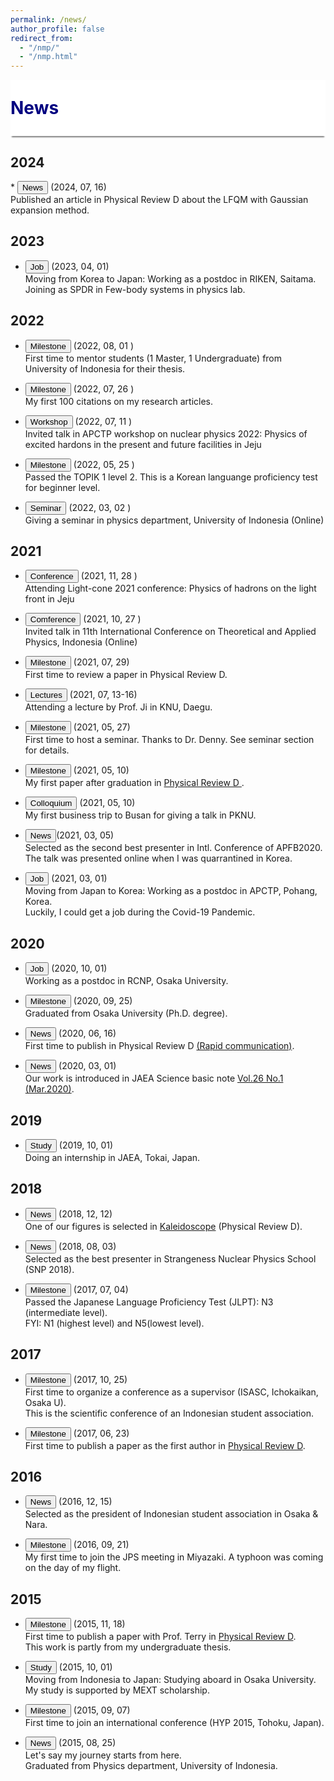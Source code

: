 ```yaml
---
permalink: /news/
author_profile: false
redirect_from: 
  - "/nmp/"
  - "/nmp.html"
---
```


<div style="display: flex; align-items: center; background-color: white; position: sticky; top: 0px; padding: 10px 0px; box-shadow: 0 4px 2px -2px gray; z-index: 1; height: 70px;"> 
  <h1 style="color:#000080; margin: 0;">News</h1> 
</div>

<h2> 2024 </h2>
* <button class="btn--article-red">News</button> (2024, 07, 16)<br>
  Published an article in Physical Review D about the LFQM with Gaussian expansion method.

<h2> 2023 </h2>

* <button class="btn--article">Job</button> (2023, 04, 01)<br>
  Moving from Korea to Japan: Working as a postdoc in RIKEN, Saitama.<br>
  Joining as SPDR in Few-body systems in physics lab.

<h2> 2022 </h2>

* <button class="btn--article-black">Milestone</button> (2022, 08, 01 )  <br>
  First time to mentor students (1 Master, 1 Undergraduate) from University of Indonesia for their thesis.

* <button class="btn--article-black">Milestone</button> (2022, 07, 26 ) <br>
  My first 100 citations on my research articles. 

* <button class="btn--article-blue"> Workshop </button> (2022, 07, 11 ) <br> 
  Invited talk in APCTP workshop on nuclear physics 2022: Physics of excited hardons in the present and future facilities in Jeju

* <button class="btn--article-black">Milestone</button> (2022, 05, 25 )  <br>
  Passed the TOPIK 1 level 2. This is a Korean languange proficiency test for beginner level. 
  
* <button class="btn--article-blue">Seminar </button> (2022, 03, 02 )<br> 
  Giving a seminar in physics department, University of Indonesia (Online)

<h2> 2021 </h2>

* <button class="btn--article-blue">Conference </button> (2021, 11, 28 )  <br>
  Attending Light-cone 2021 conference: Physics of hadrons on the light front in Jeju

* <button class="btn--article-blue">Comference </button> (2021, 10, 27 )  <br> 
  Invited talk in 11th International Conference on Theoretical and Applied Physics, Indonesia (Online)
 
* <button class="btn--article-black">Milestone</button> (2021, 07, 29)  <br>
  First time to review a paper in Physical Review D.
  
*  <button class="btn--article-blue">Lectures</button> (2021, 07, 13-16) <br>
  Attending a lecture by Prof. Ji in KNU, Daegu.

* <button class="btn--article-black">Milestone</button> (2021, 05, 27)  <br>
  First time to host a seminar. Thanks to Dr. Denny. See seminar section for details.

* <button class="btn--article-black">Milestone</button> (2021, 05, 10)  <br>
  My first paper after graduation in <a href="https://journals.aps.org/prd/abstract/10.1103/PhysRevD.103.094003"> Physical Review D </a>.

* <button class="btn--article-blue">Colloquium</button> (2021, 05, 10) <br>
  My first business trip to Busan for giving a talk in PKNU.

* <button class="btn--article-red">News</button>(2021, 03, 05)  <br>
  Selected as the second best presenter in Intl. Conference of APFB2020.<br>
  The talk was presented online when I was quarrantined in Korea.
    
* <button class="btn--article">Job</button> (2021, 03, 01)<br>
  Moving from Japan to Korea: Working as a postdoc in APCTP, Pohang, Korea.<br>
  Luckily, I could get a job during the Covid-19 Pandemic.

<h2> 2020 </h2>

*  <button class="btn--article">Job</button>  (2020, 10, 01)<br>
  Working as a postdoc in RCNP, Osaka University.

* <button class="btn--article-black">Milestone</button> (2020, 09, 25) <br>
  Graduated from Osaka University (Ph.D. degree).
  
* <button class="btn--article-red">News</button> (2020, 06, 16) <br>
  First time to publish in Physical Review D <a href="https://journals.aps.org/prd/abstract/10.1103/PhysRevD.101.111502">(Rapid communication)</a>.
  
* <button class="btn--article-red">News</button> (2020, 03, 01) <br>
  Our work is introduced in JAEA Science basic note <a href="https://asrc.jaea.go.jp/publication/note/pdf/41kagaku/41_06.pdf">Vol.26 No.1 (Mar.2020)</a>.

<h2> 2019 </h2>

* <button class="btn--article">Study</button> (2019, 10, 01) <br>
  Doing an internship in JAEA, Tokai, Japan.

<h2> 2018 </h2>

* <button class="btn--article-red">News</button> (2018, 12, 12) <br>
  One of our figures is selected in <a href="https://journals.aps.org/prd/kaleidoscope/prd/98/11/114007">Kaleidoscope</a> (Physical Review D).

* <button class="btn--article-red">News</button> (2018, 08, 03) <br>
  Selected as the best presenter in Strangeness Nuclear Physics School (SNP 2018).

* <button class="btn--article-black">Milestone</button>  (2017, 07, 04) <br>
  Passed the Japanese Language Proficiency Test (JLPT): N3 (intermediate level). <br>
  FYI: N1 (highest level) and N5(lowest level).

<h2> 2017 </h2>

*  <button class="btn--article-black">Milestone</button> (2017, 10, 25)<br>
  First time to organize a conference as a supervisor (ISASC, Ichokaikan, Osaka U). <br>
  This is the scientific conference of an Indonesian student association.

* <button class="btn--article-black">Milestone</button> (2017, 06, 23) <br>
  First time to publish a paper as the first author in <a href="https://journals.aps.org/prd/abstract/10.1103/PhysRevD.95.114018">Physical Review D</a>.

<h2> 2016 </h2>

* <button class="btn--article-red">News</button> (2016, 12, 15)  <br>
  Selected as the president of Indonesian student association in Osaka & Nara.

* <button class="btn--article-black">Milestone</button> (2016, 09, 21)  <br>
  My first time to join the JPS meeting in Miyazaki. A typhoon was coming on the day of my flight.

<h2> 2015 </h2>

* <button class="btn--article-black">Milestone</button> (2015, 11, 18)  <br>
  First time to publish a paper with Prof. Terry in <a href="https://journals.aps.org/prd/abstract/10.1103/PhysRevD.92.094019">Physical Review D</a>. <br>
  This work is partly from my undergraduate thesis.

* <button class="btn--article">Study</button> (2015, 10, 01) <br> 
  Moving from Indonesia to Japan: Studying aboard in Osaka University. <br>
  My study is supported by MEXT scholarship.
  
* <button class="btn--article-black">Milestone</button> (2015, 09, 07)  <br>
  First time to join an international conference (HYP 2015, Tohoku, Japan). 
  
*  <button class="btn--article-red">News</button> (2015, 08, 25)<br>
  Let's say my journey starts from here. <br>
  Graduated from Physics department, University of Indonesia. 
